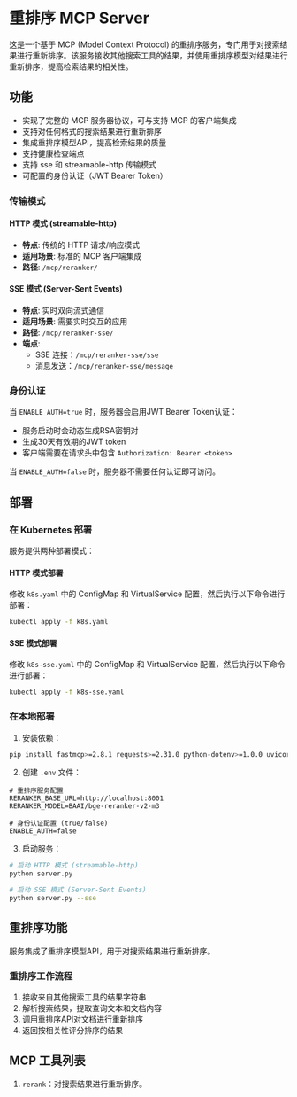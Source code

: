 # 重排序 MCP Server

这是一个基于 MCP (Model Context Protocol) 的重排序服务，专门用于对搜索结果进行重新排序。该服务接收其他搜索工具的结果，并使用重排序模型对结果进行重新排序，提高检索结果的相关性。

## 功能

- 实现了完整的 MCP 服务器协议，可与支持 MCP 的客户端集成
- 支持对任何格式的搜索结果进行重新排序
- 集成重排序模型API，提高检索结果的质量
- 支持健康检查端点
- 支持 sse 和 streamable-http 传输模式
- 可配置的身份认证（JWT Bearer Token）

### 传输模式

#### HTTP 模式 (streamable-http)
- **特点**: 传统的 HTTP 请求/响应模式
- **适用场景**: 标准的 MCP 客户端集成
- **路径**: `/mcp/reranker/`

#### SSE 模式 (Server-Sent Events)
- **特点**: 实时双向流式通信
- **适用场景**: 需要实时交互的应用
- **路径**: `/mcp/reranker-sse/`
- **端点**: 
  - SSE 连接：`/mcp/reranker-sse/sse`
  - 消息发送：`/mcp/reranker-sse/message`

### 身份认证

当 `ENABLE_AUTH=true` 时，服务器会启用JWT Bearer Token认证：
- 服务启动时会动态生成RSA密钥对
- 生成30天有效期的JWT token
- 客户端需要在请求头中包含 `Authorization: Bearer <token>`

当 `ENABLE_AUTH=false` 时，服务器不需要任何认证即可访问。

## 部署

### 在 Kubernetes 部署

服务提供两种部署模式：

#### HTTP 模式部署
修改 `k8s.yaml` 中的 ConfigMap 和 VirtualService 配置，然后执行以下命令进行部署：

```bash
kubectl apply -f k8s.yaml
```

#### SSE 模式部署
修改 `k8s-sse.yaml` 中的 ConfigMap 和 VirtualService 配置，然后执行以下命令进行部署：

```bash
kubectl apply -f k8s-sse.yaml
```

### 在本地部署

1. 安装依赖：

```bash
pip install fastmcp>=2.8.1 requests>=2.31.0 python-dotenv>=1.0.0 uvicorn>=0.24.0
```

2. 创建 `.env` 文件：

```env
# 重排序服务配置
RERANKER_BASE_URL=http://localhost:8001
RERANKER_MODEL=BAAI/bge-reranker-v2-m3

# 身份认证配置 (true/false)
ENABLE_AUTH=false
```

3. 启动服务：

```bash
# 启动 HTTP 模式 (streamable-http)
python server.py

# 启动 SSE 模式 (Server-Sent Events)
python server.py --sse
```

## 重排序功能

服务集成了重排序模型API，用于对搜索结果进行重新排序。

### 重排序工作流程

1. 接收来自其他搜索工具的结果字符串
2. 解析搜索结果，提取查询文本和文档内容
3. 调用重排序API对文档进行重新排序
4. 返回按相关性评分排序的结果

## MCP 工具列表

1. `rerank`：对搜索结果进行重新排序。
